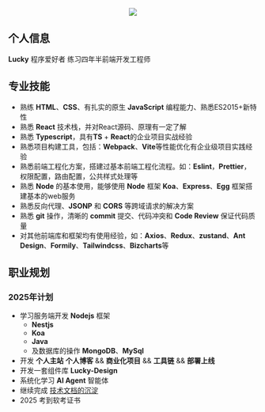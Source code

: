 <p align="center">
<img src="https://capsule-render.vercel.app/api?type=waving&color=timeGradient&height=300&&section=header&text=Hi%20There!&fontSize=90&fontAlign=50&fontAlignY=30&desc=I%20am%20Lucky%202000!&descAlign=50&descSize=30&descAlignY=60&animation=twinkling" />
</p>

## 个人信息
**Lucky** 程序爱好者 练习四年半前端开发工程师

## 专业技能
- 熟练 **HTML**、**CSS**、有扎实的原⽣ **JavaScript** 编程能⼒、熟悉ES2015+新特性
- 熟悉 **React** 技术栈，并对React源码、原理有⼀定了解
- 熟悉 **Typescript**，具有**TS** + **React**的企业项⽬实战经验
- 熟悉项⽬构建⼯具，包括：**Webpack**、**Vite**等性能优化有企业级项⽬实践经验
- 熟悉前端⼯程化⽅案，搭建过基本前端⼯程化流程。如：**Eslint**，**Prettier**，权限配置，路由配置，公共样式处理等
- 熟悉 **Node** 的基本使⽤，能够使⽤ **Node** 框架 **Koa**、**Express**、**Egg** 框架搭建基本的web服务
- 熟悉反向代理、**JSONP** 和 **CORS** 等跨域请求的解决⽅案
- 熟悉 **git** 操作，清晰的 **commit** 提交、代码冲突和 **Code Review** 保证代码质量
- 对其他前端库和框架均有使⽤经验，如：**Axios**、**Redux**、**zustand**、**Ant Design**、**Formily**、**Tailwindcss**、**Bizcharts**等


## 职业规划
### 2025年计划
- 学习服务端开发 **Nodejs** 框架
  - **Nestjs**
  - **Koa**
  - **Java**
  - 及数据库的操作 **MongoDB**、**MySql**
- 开发 **个人主站**  **个人博客** && **商业化项目** && **工具链** && **部署上线**
- 开发一套组件库 **Lucky-Design**
- 系统化学习 **AI Agent** 智能体
- 继续完成 [技术文档的沉淀](https://www.yuque.com/react-lxgph/gvf5oy/vp2o3lwoqhv6fz0v)
- 2025 考到软考证书
